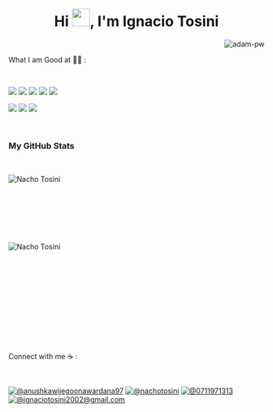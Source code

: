 <h1 align="center">Hi <img src="https://media.giphy.com/media/hvRJCLFzcasrR4ia7z/giphy.gif" width="35">, I'm Ignacio Tosini</h1>

<p><img align="right" src="https://github.com/Adam-pw/Adam-pw/blob/main/animation_500_kxa883sd.gif" alt="adam-pw" /></p>

<br>

What I am Good at 🧑‍💻 :

<br>

<img src="https://img.icons8.com/color/48/000000/html-5--v1.png"/> <img src="https://img.icons8.com/color/48/000000/css3.png"/> <img src="https://img.icons8.com/color/48/000000/sass.png"/> <img src="https://img.icons8.com/color/48/000000/javascript--v1.png"/> <img src="https://img.icons8.com/office/48/000000/react.png"/>

<img src="https://img.icons8.com/color/48/000000/mysql-logo.png"/> <img src="https://img.icons8.com/color/48/000000/java-coffee-cup-logo--v1.png"/> <img src="https://img.icons8.com/color/48/000000/npm.png"/>

<br>


<h3>My GitHub Stats</h3>
<br>


<p><img align="left" src="https://github-readme-stats.vercel.app/api/top-langs?username=ignaciotosini&show_icons=true&theme=dark&locale=en&layout=compact" alt="Nacho Tosini" /></p>

<br><br><br><br><br><br><br>
<p>&nbsp;<img align="left" src="https://github-readme-stats.vercel.app/api?username=ignaciotosini&show_icons=true&theme=dark&locale=en" alt="Nacho Tosini" /></p>
<br><br><br><br><br><br><br><br><br><br>

Connect with me ☕ :

<br>

[![@anushkawijegoonawardana97](https://img.icons8.com/fluency/48/000000/instagram-new.png "@nachotosini")](https://www.instagram.com/nachotosini/) [![@nachotosini](https://img.icons8.com/fluency/48/000000/linkedin.png "@ignaciotosini")](https://www.linkedin.com/in/ignacio-tosini/) [![@0711971313](https://img.icons8.com/fluency/48/000000/phone-disconnected.png "@02234268951")](tel:02234268951) [![@ignaciotosini2002@gmail.com](https://img.icons8.com/fluency/48/000000/apple-mail.png "@ignaciotosini2002@gmail.com")](ignaciotosini2002@gmail.com)

<br>

